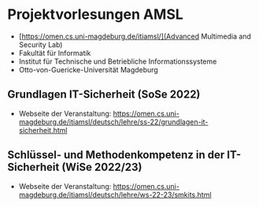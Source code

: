 # Projektvorlesungen AMSL
- [https://omen.cs.uni-magdeburg.de/itiamsl/](Advanced Multimedia and Security Lab)
- Fakultät für Informatik
- Institut für Technische und Betriebliche Informationssysteme
- Otto-von-Guericke-Universität Magdeburg 
## Grundlagen IT-Sicherheit (SoSe 2022)
- Webseite der Veranstaltung: https://omen.cs.uni-magdeburg.de/itiamsl/deutsch/lehre/ss-22/grundlagen-it-sicherheit.html

## Schlüssel- und Methodenkompetenz in der IT-Sicherheit (WiSe 2022/23)
- Webseite der Veranstaltung: https://omen.cs.uni-magdeburg.de/itiamsl/deutsch/lehre/ws-22-23/smkits.html
